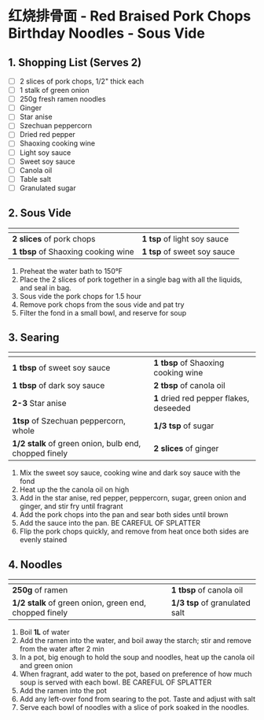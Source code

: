 # 红烧排骨面 - Red Braised Pork Chops Birthday Noodles - Sous Vide

## 1. Shopping List (Serves 2)
- [ ] 2 slices of pork chops, 1/2" thick each
- [ ] 1 stalk of green onion
- [ ] 250g fresh ramen noodles
- [ ] Ginger
- [ ] Star anise
- [ ] Szechuan peppercorn
- [ ] Dried red pepper
- [ ] Shaoxing cooking wine
- [ ] Light soy sauce
- [ ] Sweet soy sauce
- [ ] Canola oil
- [ ] Table salt
- [ ] Granulated sugar

## 2. Sous Vide
|<!-- -->|<!-- -->|
|---|---|
| **2 slices** of pork chops | **1 tsp** of light soy sauce |
| **1 tbsp** of Shaoxing cooking wine | **1 tsp** of sweet soy sauce|

1. Preheat the water bath to 150°F
2. Place the 2 slices of pork together in a single bag with all the liquids, and seal in bag.
3. Sous vide the pork chops for 1.5 hour
4. Remove pork chops from the sous vide and pat try
5. Filter the fond in a small bowl, and reserve for soup

## 3. Searing
|<!-- -->|<!-- -->|
|---|---|
| **1 tbsp** of sweet soy sauce | **1 tbsp** of Shaoxing cooking wine |
| **1 tbsp** of dark soy sauce | **2 tbsp** of canola oil |
| **2-3** Star anise | **1** dried red pepper flakes, deseeded |
| **1tsp** of Szechuan peppercorn, whole | **1/3 tsp** of sugar | 
| **1/2 stalk** of green onion, bulb end, chopped finely | **2 slices** of ginger |

1. Mix the sweet soy sauce, cooking wine and dark soy sauce with the fond
2. Heat up the the canola oil on high
3. Add in the star anise, red pepper, peppercorn, sugar, green onion and ginger, and stir fry until fragrant
4. Add the pork chops into the pan and sear both sides until brown
5. Add the sauce into the pan. BE CAREFUL OF SPLATTER
6. Flip the pork chops quickly, and remove from heat once both sides are evenly stained

## 4. Noodles
|<!-- -->|<!-- -->|
|---|---|
| **250g** of ramen | **1 tbsp** of canola oil |
| **1/2 stalk** of green onion, green end, chopped finely | **1/3 tsp** of granulated salt |

1. Boil **1L** of water
2. Add the ramen into the water, and boil away the starch; stir and remove from the water after 2 min
3. In a pot, big enough to hold the soup and noodles, heat up the canola oil and green onion
4. When fragrant, add water to the pot, based on preference of how much soup is served with each bowl. BE CAREFUL OF SPLATTER
5. Add the ramen into the pot
6. Add any left-over fond from searing to the pot. Taste and adjust with salt
7. Serve each bowl of noodles with a slice of pork soaked in the noodles.